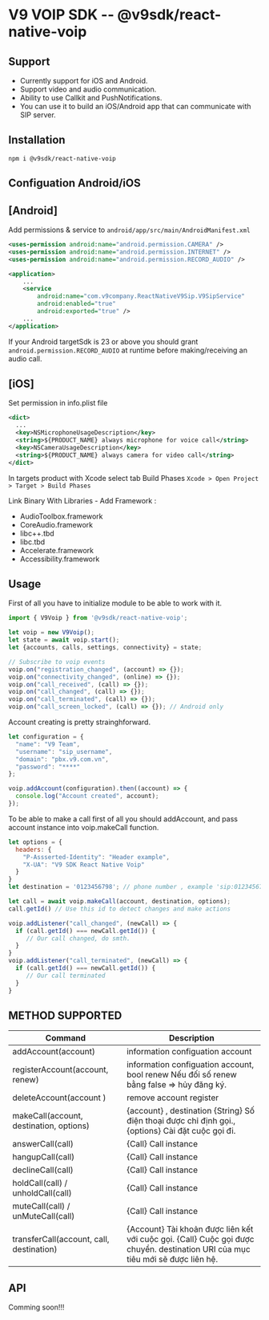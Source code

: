 # V9 VOIP SDK -- @v9sdk/react-native-voip

## Support
- Currently support for iOS and Android.  
- Support video and audio communication.
- Ability to use Callkit and PushNotifications.
- You can use it to build an iOS/Android app that can communicate with SIP server.


## Installation

`npm i @v9sdk/react-native-voip`

## Configuation Android/iOS

[Android]
------------------------------

Add permissions & service to `android/app/src/main/AndroidManifest.xml`

```xml
<uses-permission android:name="android.permission.CAMERA" />
<uses-permission android:name="android.permission.INTERNET" />
<uses-permission android:name="android.permission.RECORD_AUDIO" />
```

```xml
<application>
    ...
    <service
        android:name="com.v9company.ReactNativeV9Sip.V9SipService"
        android:enabled="true"
        android:exported="true" />
    ...
</application>
```

If your Android targetSdk is 23 or above you should grant `android.permission.RECORD_AUDIO` at runtime before making/receiving an audio call.


[iOS]
------------------------------

Set permission in info.plist file

```xml
<dict>
  ...
  <key>NSMicrophoneUsageDescription</key>
  <string>${PRODUCT_NAME} always microphone for voice call</string>
  <key>NSCameraUsageDescription</key>
  <string>${PRODUCT_NAME} always camera for video call</string>
</dict>
```

In targets product with Xcode select tab Build Phases `Xcode > Open Project > Target > Build Phases `

Link Binary With Libraries - Add Framework : 

- AudioToolbox.framework
- CoreAudio.framework
- libc++.tbd
- libc.tbd
- Accelerate.framework
- Accessibility.framework


## Usage

First of all you have to initialize module to be able to work with it.

```javascript
import { V9Voip } from '@v9sdk/react-native-voip';

let voip = new V9Voip();
let state = await voip.start();
let {accounts, calls, settings, connectivity} = state;

// Subscribe to voip events
voip.on("registration_changed", (account) => {});
voip.on("connectivity_changed", (online) => {});
voip.on("call_received", (call) => {});
voip.on("call_changed", (call) => {});
voip.on("call_terminated", (call) => {});
voip.on("call_screen_locked", (call) => {}); // Android only
```

Account creating is pretty strainghforward.

```javascript
let configuration = {
  "name": "V9 Team",
  "username": "sip_username",
  "domain": "pbx.v9.com.vn",
  "password": "****"
};

voip.addAccount(configuration).then((account) => {
  console.log("Account created", account);
});

```

To be able to make a call first of all you should addAccount, and pass account instance into voip.makeCall function.
```javascript
let options = {
  headers: {
    "P-Assserted-Identity": "Header example",
    "X-UA": "V9 SDK React Native Voip"
  }
}
let destination = '0123456798'; // phone number , example 'sip:0123456798@{configuration.domain}' or 0123456798

let call = await voip.makeCall(account, destination, options);
call.getId() // Use this id to detect changes and make actions

voip.addListener("call_changed", (newCall) => {
  if (call.getId() === newCall.getId()) {
     // Our call changed, do smth.
  }
}
voip.addListener("call_terminated", (newCall) => {
  if (call.getId() === newCall.getId()) {
     // Our call terminated
  }
}
```
## METHOD SUPPORTED

| Command | Description |
| --- | --- |
| addAccount(account) | information configuation account |
| registerAccount(account, renew) | information configuation account, bool renew Nếu đối số renew bằng false => hủy đăng ký. |
| deleteAccount(account ) | remove account register |
| makeCall(account, destination, options) | {account} , destination {String} Số điện thoại được chỉ định gọi., {options} Cài đặt cuộc gọi đi. |
| answerCall(call) | {Call} Call instance |
| hangupCall(call) | {Call} Call instance |
| declineCall(call) | {Call} Call instance |
| holdCall(call) / unholdCall(call) | {Call} Call instance |
| muteCall(call) / unMuteCall(call) | {Call} Call instance |
| transferCall(account, call, destination) | {Account} Tài khoản được liên kết với cuộc gọi. {Call} Cuộc gọi được chuyển. destination URI của mục tiêu mới sẽ được liên hệ. |


## API

Comming soon!!!